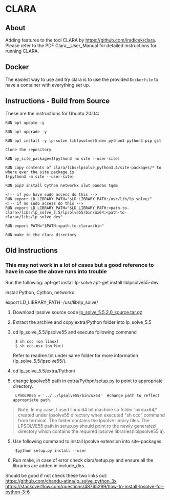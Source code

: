 # CLARA
## About
Adding features to the tool CLARA by https://github.com/iradicek/clara. 
Please refer to the PDF Clara__User_Manual for detailed instructions for running CLARA.

## Docker
The easiest way to use and try clara is to use the provided `Dockerfile` to have a container with everything set up.

## Instructions - Build from Source
These are the instructions for Ubuntu 20.04:
```
RUN apt update -y

RUN apt upgrade -y

RUN apt install -y lp-solve liblpsolve55-dev python3 python3-pip git

Clone the repository

RUN py_site_package=$(python3 -m site --user-site)

RUN copy contents of clara/libs/lpsolve_python3.4/site-packages/* to where ever the site package is 
$(python3 -m site --user-site)

RUN pip3 install Cython networkx xlwt pandas tqdm

<!-- if you have sudo access do this -->
RUN export LD_LIBRARY_PATH="$LD_LIBRARY_PATH:/usr/lib/lp_solve/"
<!-- if no sudo access do this -->
RUN export LD_LIBRARY_PATH="$LD_LIBRARY_PATH:<path-to-clara>/libs/lp_solve_5.5/lpsolve55/bin/ux64:<path-to-clara>/libs/lp_solve_dev"

RUN export PATH="$PATH:<path-to-clara>/bin"

RUN make in the clara directory
```

## Old Instructions
### This may not work in a lot of cases but a good reference to have in case the above runs into trouble
Run the following:
apt-get install lp-solve
apt-get install liblpsolve55-dev

Install Python, Cython, networkx

export LD_LIBRARY_PATH=/usr/lib/lp_solve/

1) Download lpsolve source code [lp_solve_5.5.2.0_source.tar.gz](http://sourceforge.net/projects/lpsolve/files/lpsolve/5.5.2.0/lp_solve_5.5.2.0_source.tar.gz/download)

2) Extract the archive and copy extra/Python folder into lp_solve_5.5

3) cd lp_solve_5.5/lpsolve55 and execute following command

        $ sh ccc (on linux)
        $ sh ccc.osx (on Mac)
    Refer to readme.txt under same folder for more information (lp_solve_5.5/lpsolve55/).

3) cd lp_solve_5.5/extra/Python/

4) change lpsolve55 path in extra/Pythpn/setup.py to point to appropriate directory.
    
        LPSOLVE55 = '../../lpsolve55/bin/ux64'  #change path to reflect appropriate path.
> Note: In my case, I used linux 64 bit machine so folder 'bin/ux64/' created under lpsolve55 directory when executed "sh ccc" command from terminal. The folder contains the lpsolve library files. The LPSOLVE55 path in setup.py should point to the newly generated directory which contains the required lpsolve libraries(liblpsolve55.a).

5) Use following command to install lpsolve extension into site-packages.
    
        $python setup.py install --user

6) Run make, in case of error check clara/setup.py and ensure all the libraries are added in include_dirs.

Should be good if not check these two links out:
https://github.com/chandu-atina/lp_solve_python_3x
https://stackoverflow.com/questions/48765299/how-to-install-lpsolve-for-python-3-6
